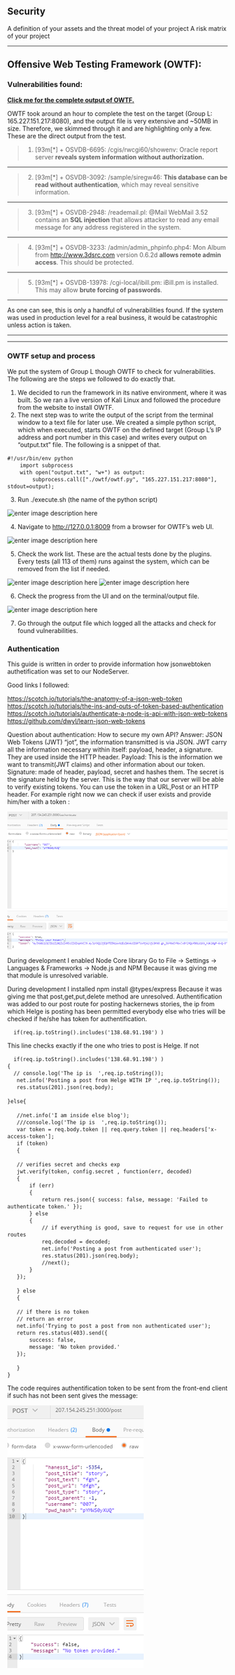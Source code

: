 Security
--------

A definition of your assets and the threat model of your project
A risk matrix of your project


----------

## Offensive Web Testing Framework (OWTF):

### Vulnerabilities found:
[**Click me for the complete output of OWTF.**](https://drive.google.com/file/d/1qytd1t8xqFAMeaxGFue2bNDPJxReRZTF/view?usp=sharing)

OWTF took around an hour to complete the test on the target (Group L: 165.227.151.217:8080), and the output file is very extensive and ~50MB in size. Therefore, we skimmed through it and are highlighting only a few. These are the direct output from the test.

> 1.  [93m[*] + OSVDB-6695: /cgis/rwcgi60/showenv: Oracle report server **reveals system information without authorization.**
> 


----------


> 2. [93m[*] + OSVDB-3092: /sample/siregw46: **This database can be read without authentication**, which may reveal sensitive information.


----------


> 3. [93m[*] + OSVDB-2948: /reademail.pl: @Mail WebMail 3.52 contains an **SQL injection** that allows attacker to read any email message for any address registered in the system.


----------
> 4. [93m[*] + OSVDB-3233: /admin/admin_phpinfo.php4: Mon Album from http://www.3dsrc.com version 0.6.2d **allows remote admin access**. This should be protected.
> 


----------
> 5. [93m[*] + OSVDB-13978: /cgi-local/ibill.pm: iBill.pm is installed. This may allow **brute forcing of passwords**.


----------


As one can see, this is only a handful of vulnerabilities found. If the system was used in production level for a real business, it would be catastrophic unless action is taken.


----------


----------


### OWTF setup and process

We put the system of Group L though OWTF to check for vulnerabilities.
The following are the steps we followed to do exactly that.

1. We decided to run the framework in its native environment, where it was built. So we ran a live version of Kali Linux and followed the procedure from the website to install OWTF.
2. The next step was to write the output of the script from the terminal window to a text file for later use. We created a simple python script, which when executed, starts OWTF on the defined target (Group L’s IP address and port number in this case) and writes every output on “output.txt” file. The following is a snippet of that.
```
#!/usr/bin/env python
    import subprocess
    with open("output.txt", "w+") as output:
        subprocess.call(["./owtf/owtf.py", "165.227.151.217:8080"], stdout=output);
```

3. Run ./execute.sh (the name of the python script)

![enter image description here](https://lh3.googleusercontent.com/2HvHN4D9yeaUTXWgeLlhAFpXhrNzEuZlNi_UFJTDli8kbBXg3NrZQ8f3-vNJc70kGYcrryr3gcnNaA=s0 "1 Execute.png")

4. Navigate to http://127.0.0.1:8009 from a browser for OWTF’s web UI.

![enter image description here](https://lh3.googleusercontent.com/uo7wadP1xfWJeHZJq0l34TTf7oyc-OaPqeLHFu1S-RCrBy4w8EFFe0uD4RrO9T0zwtbVtiG5TLQqwg=s0 "2 UI.png")

5. Check the work list. These are the actual tests done by the plugins. Every tests (all 113 of them) runs against the system, which can be removed from the list if needed.

![enter image description here](https://lh3.googleusercontent.com/VeYUf1zUuM8vkbUQKLjLEO209XEKKXVGDUzVqWpKIMr5qqHFnhIFlMToa8hbYWNQCneOR6yJOspDNA=s0 "3 1 List O fplugins.png")
![enter image description here](https://lh3.googleusercontent.com/BnXkEHd8WUREzc-3XuGBeZCzyhnY8oXcMWecZ29O3b0fkqumlyMKvx_fWXm__tHiWqIEoosDgkrN6A=s0 "3 2 list.png")

6. Check the progress from the UI and on the terminal/output file.

![enter image description here](https://lh3.googleusercontent.com/JaK4N9hprii_WCGLZ9LoV9SptLohBgn9zZSEOmH7qar8hKKXeyEI5gf7lTmpTUvLsets4xsJoFkvmA=s0 "4 Output.png")

7. Go through the output file which logged all the attacks and check for found vulnerabilities.



### Authentication

This guide is written in order to provide information how jsonwebtoken authetification was set to our NodeServer.

Good links I followed:

https://scotch.io/tutorials/the-anatomy-of-a-json-web-token
https://scotch.io/tutorials/the-ins-and-outs-of-token-based-authentication
https://scotch.io/tutorials/authenticate-a-node-js-api-with-json-web-tokens
https://github.com/dwyl/learn-json-web-tokens


Question about authentication:
How to secure my own API?
Answer:
JSON Web Tokens (JWT) “jot”, the information transmitted is via JSON. JWT carry all the information necessary within itself: payload, header, a signature. They are used inside the HTTP header.
Payload: This is the information we want to transmit(JWT claims) and other information about our token. 
Signature: made of header, payload, secret and hashes them. The secret is the signature held by the server. This is the way that our server will be able to verify existing tokens. You can use the token in a URL,Post or an HTTP header.
For example right now we can check if user exists and provide him/her with a token  :

![](https://github.com/shrestaz/TechNews-LSD/blob/master/requesttoken.png)

During development I enabled Node Core library
Go to File -> Settings -> Languages & Frameworks -> Node.js and NPM
Because it was giving me that module is unresolved variable.

During development I installed npm install @types/express
Because it was giving me that post,get,put,delete method are unresolved.
Authentification was added to our post route for posting hackernews stories, the ip from which Helge is posting has been permitted everybody else who tries will be checked if he/she has token for authentification.

      if(req.ip.toString().includes('138.68.91.198') )

This line checks exactly if the one who tries to post is Helge. If not 


      if(req.ip.toString().includes('138.68.91.198') )
    {
      // console.log('The ip is  ',req.ip.toString());
       net.info('Posting a post from Helge WITH IP ',req.ip.toString());
       res.status(201).json(req.body);

    }else{

       //net.info('I am inside else blog');
       ///console.log('The ip is  ',req.ip.toString());
       var token = req.body.token || req.query.token || req.headers['x-access-token'];
       if (token)
       {

       // verifies secret and checks exp
       jwt.verify(token, config.secret , function(err, decoded)
       {
           if (err)
           {
               return res.json({ success: false, message: 'Failed to authenticate token.' });
           } else
           {
               // if everything is good, save to request for use in other routes
               req.decoded = decoded;
               net.info('Posting a post from authenticated user');
               res.status(201).json(req.body);
               //next();
           }
       });

       } else
       {

       // if there is no token
       // return an error
       net.info('Trying to post a post from non authenticated user');
       return res.status(403).send({
           success: false,
           message: 'No token provided.'
       });

       }
    }




The code requires authentification token to be sent from the front-end client if such has not been sent gives the message:

![](https://github.com/shrestaz/TechNews-LSD/blob/master/secureroute.png)




















